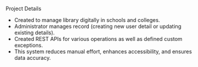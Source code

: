 Project Details
-	Created to manage library digitally in schools and colleges.
-	Administrator manages record (creating new user detail or updating existing details).
-	Created REST APIs for various operations as well as defined custom exceptions.
-	This system reduces manual effort, enhances accessibility, and ensures data accuracy.
